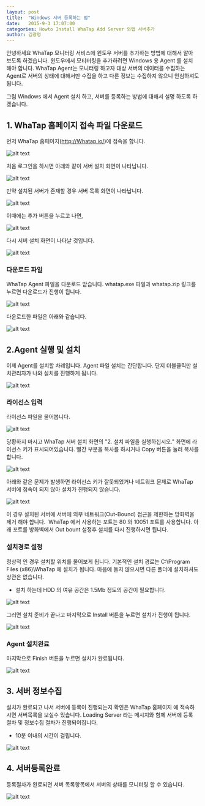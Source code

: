 ```yaml
---
layout: post
title:  "Windows 서버 등록하는 법"
date:   2015-9-3 17:07:00
categories: Howto Install WhaTap Add Server 와탭 서버추가
author: 김광명
---
```


안녕하세요 WhaTap 모니터링 서비스에 윈도우 서버를 추가하는 방법에 대해서 알아 보도록 하겠습니다.
윈도우에서 모티터링을 추가하려면 Windows 용 Agent 를 설치 해야 합니다.
WhaTap Agent는 모니터링 하고자 대상 서버의 데이터를 수집하는 Agent로 서버의 상태에 대해서만 수집을 하고 다른 정보는 수집하지 않으니 안심하셔도 됩니다.

그럼 Windows 에서 Agent 설치 하고, 서버를 등록하는 방법에 대해서 설명 하도록 하겠습니다.


## 1. WhaTap 홈페이지 접속 파일 다운로드
먼저 WhaTap 홈페이지(http://Whatap.io/)에 접속을 합니다.

![alt text](/assets/images/AddServeronWindows_01.jpg)

처음 로그인을 하시면 아래와 같이 서버 설치 화면이 나타납니다.

![alt text](/assets/images/AddServeronWindows_02.jpg)

만약 설치된 서버가 존재할 경우 서버 목록 화면이 나타납니다.

![alt text](/assets/images/AddServeronWindows_03.jpg "Image1")

이때에는 추가 버튼을 누르고 나면,

![alt text](/assets/images/AddServeronWindows_04.jpg "Image1")

다시 서버 설치 화면이 나타날 것입니다.

![alt text](/assets/images/AddServeronWindows_02.jpg "Image1")

### 다운로드 파일
  WhaTap Agent 파일을 다운로드 받습니다. 
 whatap.exe 파일과 whatap.zip 링크를 누르면 다운로드가 진행이 됩니다.

![alt text](/assets/images/AddServeronWindows_05.jpg)

다운로드한 파일은 아래와 같습니다.

![alt text](/assets/images/AddServeronWindows_06.jpg)

## 2.Agent 실행 및 설치
이제 Agent를 설치할 차례입니다. Agent 파일 설치는 간단합니다. 단지 더블클릭만 설치관리자가 나와 설치를 진행하게 됩니다.

![alt text](/assets/images/AddServeronWindows_07.jpg)

### 라이선스 입력
라이선스 파일을 물어봅니다.

![alt text](/assets/images/AddServeronWindows_08.jpg)

당황하지 마시고 WhaTap 서버 설치 화면의 "2. 설치 파일을 실행하십시오." 화면에 라이선스 키가 표시되어있습니다.
빨간 부분을 복사를 하시거나 Copy 버튼을 눌러 복사를 합니다.

![alt text](/assets/images/AddServeronWindows_09.jpg)

아래와 같은 문제가 발생하면 라이선스 키가 잘못되었거나 네트워크 문제로 WhaTap 서버에 접속이 되지 않아 설치가 진행되지 않습니다.

![alt text](/assets/images/AddServeronWindows_10.jpg)

이 경우 설치된 서버에 서버에 외부 네트워크(Out-Bound) 접근을 제한하는 방화벽을 제거 해야 합니다. 
WhaTap 에서 사용하는 포트는 80 와 10051 포트를 사용합니다. 
아래 포트를 방화벽에서 Out bount 설정후 설치를 다시 진행하시면 됩니다.

### 설치경로 설정 
정상적 인 경우 설치할 위치를 물어보게 됩니다. 기본적인 설치 경로는 C:\Program Files (x86)\WhaTap 에 설치가 됩니다.
마음에 들지 않으시면 다른 폴더에 설치하셔도 상관은 없습니다. 
* 설치 하는데 HDD 의 여유 공간은 1.5Mb 정도의 공간이 필요합니다.

![alt text](/assets/images/AddServeronWindows_11.jpg)

 그러면 설치 준비가 끝나고 마지막으로 Install 버튼을 누르면 설치가 진행이 됩니다.

![alt text](/assets/images/AddServeronWindows_12.jpg)

### Agent 설치완료 
마지막으로 Finish 버튼을 누르면 설치가 완료됩니다.

![alt text](/assets/images/AddServeronWindows_13.jpg)

## 3. 서버 정보수집
설치가 완료되고 나서 서버에 등록이 진행되는지 확인은 WhaTap 홈페이지 에 적속하시면 서버목록을 보실수 있습니다.
Loading Server 라는 메시지와 함께 서버에 등록 절차 및 정보수집 절차가 진행되어집니다. 
* 10분 이내의 시간이 걸립니다.

![alt text](/assets/images/AddServeronWindows_14.jpg)

## 4. 서버등록완료
등록절차가 완료되면 서버 목록항목에서 서버의 상태를 모니터링 할 수 있습니다.

![alt text](/assets/images/AddServeronWindows_15.jpg)